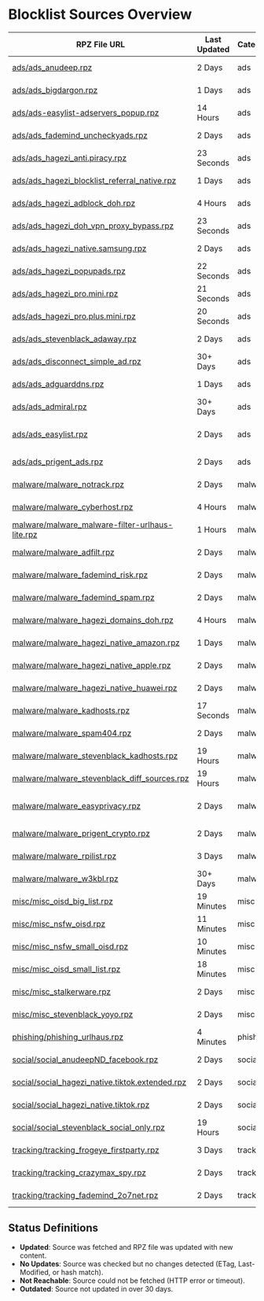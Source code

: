 # Blocklist Sources Overview

| RPZ File URL | Last Updated | Category | Entries | Size | License | Source URL | Status |
|--------------|--------------|----------|---------|------|---------|------------|--------|
| [ads/ads_anudeep.rpz](https://raw.githubusercontent.com/twitOne/RPZ-Blocklists/main/ads/ads_anudeep.rpz) | 2 Days | ads | 42348 | 2.7 MB | MIT | [AnudeepND](https://raw.githubusercontent.com/anudeepND/blacklist/master/adservers.txt) | No Updates |
| [ads/ads_bigdargon.rpz](https://raw.githubusercontent.com/twitOne/RPZ-Blocklists/main/ads/ads_bigdargon.rpz) | 1 Days | ads | 18815 | 1.0 MB | MIT | [BigDargon](https://raw.githubusercontent.com/bigdargon/hostsVN/master/hosts) | No Updates |
| [ads/ads-easylist-adservers_popup.rpz](https://raw.githubusercontent.com/twitOne/RPZ-Blocklists/main/ads/ads-easylist-adservers_popup.rpz) | 14 Hours | ads | 3157 | 154.7 KB | GPLv3 | [easylist](https://raw.githubusercontent.com/easylist/easylist/master/easylist/easylist_adservers_popup.txt) | No Updates |
| [ads/ads_fademind_uncheckyads.rpz](https://raw.githubusercontent.com/twitOne/RPZ-Blocklists/main/ads/ads_fademind_uncheckyads.rpz) | 2 Days | ads | 9 | 1.2 KB | MIT | [FadeMind](https://raw.githubusercontent.com/FadeMind/hosts.extras/master/UncheckyAds/hosts) | No Updates |
| [ads/ads_hagezi_anti.piracy.rpz](https://raw.githubusercontent.com/twitOne/RPZ-Blocklists/main/ads/ads_hagezi_anti.piracy.rpz) | 23 Seconds | ads | 10080 | 480.5 KB | GNU GPL v3.0 | [Hagezi DNS Blocklists](https://raw.githubusercontent.com/hagezi/dns-blocklists/main/adblock/anti.piracy.txt) | Updated |
| [ads/ads_hagezi_blocklist_referral_native.rpz](https://raw.githubusercontent.com/twitOne/RPZ-Blocklists/main/ads/ads_hagezi_blocklist_referral_native.rpz) | 1 Days | ads | 1763 | 97.8 KB | GNU GPL v3.0 | [Hagezi DNS Blocklists](https://raw.githubusercontent.com/hagezi/dns-blocklists/main/adblock/blocklist-referral-native.txt) | No Updates |
| [ads/ads_hagezi_adblock_doh.rpz](https://raw.githubusercontent.com/twitOne/RPZ-Blocklists/main/ads/ads_hagezi_adblock_doh.rpz) | 4 Hours | ads | 1440 | 75.9 KB | GNU GPL v3.0 | [Hagezi DNS Blocklists](https://raw.githubusercontent.com/hagezi/dns-blocklists/main/adblock/doh.txt) | No Updates |
| [ads/ads_hagezi_doh_vpn_proxy_bypass.rpz](https://raw.githubusercontent.com/twitOne/RPZ-Blocklists/main/ads/ads_hagezi_doh_vpn_proxy_bypass.rpz) | 23 Seconds | ads | 4867 | 267.4 KB | GNU GPL v3.0 | [Hagezi DNS Blocklists](https://raw.githubusercontent.com/hagezi/dns-blocklists/main/adblock/doh-vpn-proxy-bypass.txt) | Updated |
| [ads/ads_hagezi_native.samsung.rpz](https://raw.githubusercontent.com/twitOne/RPZ-Blocklists/main/ads/ads_hagezi_native.samsung.rpz) | 2 Days | ads | 195 | 15.5 KB | GNU GPL v3.0 | [Hagezi DNS Blocklists](https://raw.githubusercontent.com/hagezi/dns-blocklists/main/adblock/native.samsung.txt) | No Updates |
| [ads/ads_hagezi_popupads.rpz](https://raw.githubusercontent.com/twitOne/RPZ-Blocklists/main/ads/ads_hagezi_popupads.rpz) | 22 Seconds | ads | 99941 | 5.0 MB | GNU GPL v3.0 | [Hagezi DNS Blocklists](https://raw.githubusercontent.com/hagezi/dns-blocklists/main/adblock/popupads.txt) | Updated |
| [ads/ads_hagezi_pro.mini.rpz](https://raw.githubusercontent.com/twitOne/RPZ-Blocklists/main/ads/ads_hagezi_pro.mini.rpz) | 21 Seconds | ads | 85048 | 4.4 MB | GNU GPL v3.0 | [Hagezi DNS Blocklists](https://raw.githubusercontent.com/hagezi/dns-blocklists/main/adblock/pro.mini.txt) | Updated |
| [ads/ads_hagezi_pro.plus.mini.rpz](https://raw.githubusercontent.com/twitOne/RPZ-Blocklists/main/ads/ads_hagezi_pro.plus.mini.rpz) | 20 Seconds | ads | 98614 | 5.2 MB | GNU GPL v3.0 | [Hagezi DNS Blocklists](https://raw.githubusercontent.com/hagezi/dns-blocklists/main/adblock/pro.plus.mini.txt) | Updated |
| [ads/ads_stevenblack_adaway.rpz](https://raw.githubusercontent.com/twitOne/RPZ-Blocklists/main/ads/ads_stevenblack_adaway.rpz) | 2 Days | ads | 7333 | 480.9 KB | MIT | [StevenBlack](https://raw.githubusercontent.com/StevenBlack/hosts/master/data/adaway.org/hosts) | No Updates |
| [ads/ads_disconnect_simple_ad.rpz](https://raw.githubusercontent.com/twitOne/RPZ-Blocklists/main/ads/ads_disconnect_simple_ad.rpz) | 30+ Days | ads | 2701 | 133.2 KB | GNU GPL v3.0 | [Disconnect](https://s3.amazonaws.com/lists.disconnect.me/simple_ad.txt) | Outdated |
| [ads/ads_adguarddns.rpz](https://raw.githubusercontent.com/twitOne/RPZ-Blocklists/main/ads/ads_adguarddns.rpz) | 1 Days | ads | 108224 | 6.0 MB | GNU GPL v3.0 | [AdGuard DNS Filter](https://v.firebog.net/hosts/AdguardDNS.txt) | No Updates |
| [ads/ads_admiral.rpz](https://raw.githubusercontent.com/twitOne/RPZ-Blocklists/main/ads/ads_admiral.rpz) | 30+ Days | ads | 1747 | 90.5 KB | MIT | [LanikSJ](https://v.firebog.net/hosts/Admiral.txt) | Outdated |
| [ads/ads_easylist.rpz](https://raw.githubusercontent.com/twitOne/RPZ-Blocklists/main/ads/ads_easylist.rpz) | 2 Days | ads | 29323 | 1.5 MB | GNU GPL v3.0 or CC BY-SA 3.0 | [EasyList](https://v.firebog.net/hosts/Easylist.txt) | No Updates |
| [ads/ads_prigent_ads.rpz](https://raw.githubusercontent.com/twitOne/RPZ-Blocklists/main/ads/ads_prigent_ads.rpz) | 2 Days | ads | 4270 | 213.3 KB | CC BY-SA | [Fabrice Prigent via Firebog](https://v.firebog.net/hosts/Prigent-Ads.txt) | No Updates |
| [malware/malware_notrack.rpz](https://raw.githubusercontent.com/twitOne/RPZ-Blocklists/main/malware/malware_notrack.rpz) | 2 Days | malware | 154 | 8.2 KB | GNU GPL v3.0 | [Quidsup](https://gitlab.com/quidsup/notrack-blocklists/raw/master/notrack-malware.txt) | No Updates |
| [malware/malware_cyberhost.rpz](https://raw.githubusercontent.com/twitOne/RPZ-Blocklists/main/malware/malware_cyberhost.rpz) | 4 Hours | malware | 15330 | 885.9 KB | CC BY-SA 4.0 | [Cyberhost UK](https://lists.cyberhost.uk/malware.txt) | No Updates |
| [malware/malware_malware-filter-urlhaus-lite.rpz](https://raw.githubusercontent.com/twitOne/RPZ-Blocklists/main/malware/malware_malware-filter-urlhaus-lite.rpz) | 1 Hours | malware | 540 | 31.8 KB | MIT | [malware-filter](https://malware-filter.gitlab.io/malware-filter/urlhaus-filter-hosts-online.txt) | Updated |
| [malware/malware_adfilt.rpz](https://raw.githubusercontent.com/twitOne/RPZ-Blocklists/main/malware/malware_adfilt.rpz) | 2 Days | malware | 30011 | 1.7 MB | Dandelicence | [DandelionSprout](https://raw.githubusercontent.com/DandelionSprout/adfilt/master/Alternate%20versions%20Anti-Malware%20List/AntiMalwareHosts.txt) | No Updates |
| [malware/malware_fademind_risk.rpz](https://raw.githubusercontent.com/twitOne/RPZ-Blocklists/main/malware/malware_fademind_risk.rpz) | 2 Days | malware | 2189 | 118.5 KB | MIT | [FadeMind](https://raw.githubusercontent.com/FadeMind/hosts.extras/master/add.Risk/hosts) | No Updates |
| [malware/malware_fademind_spam.rpz](https://raw.githubusercontent.com/twitOne/RPZ-Blocklists/main/malware/malware_fademind_spam.rpz) | 2 Days | malware | 57 | 4.0 KB | MIT | [FadeMind](https://raw.githubusercontent.com/FadeMind/hosts.extras/master/add.Spam/hosts) | No Updates |
| [malware/malware_hagezi_domains_doh.rpz](https://raw.githubusercontent.com/twitOne/RPZ-Blocklists/main/malware/malware_hagezi_domains_doh.rpz) | 4 Hours | malware | 1601 | 85.4 KB | GNU GPL v3.0 | [Hagezi DNS Blocklists](https://raw.githubusercontent.com/hagezi/dns-blocklists/main/domains/doh.txt) | No Updates |
| [malware/malware_hagezi_native_amazon.rpz](https://raw.githubusercontent.com/twitOne/RPZ-Blocklists/main/malware/malware_hagezi_native_amazon.rpz) | 1 Days | malware | 593 | 52.4 KB | GNU GPL v3.0 | [Hagezi DNS Blocklists](https://raw.githubusercontent.com/hagezi/dns-blocklists/main/domains/native.amazon.txt) | No Updates |
| [malware/malware_hagezi_native_apple.rpz](https://raw.githubusercontent.com/twitOne/RPZ-Blocklists/main/malware/malware_hagezi_native_apple.rpz) | 2 Days | malware | 290 | 23.7 KB | GNU GPL v3.0 | [Hagezi DNS Blocklists](https://raw.githubusercontent.com/hagezi/dns-blocklists/main/domains/native.apple.txt) | No Updates |
| [malware/malware_hagezi_native_huawei.rpz](https://raw.githubusercontent.com/twitOne/RPZ-Blocklists/main/malware/malware_hagezi_native_huawei.rpz) | 2 Days | malware | 152 | 15.0 KB | GNU GPL v3.0 | [Hagezi DNS Blocklists](https://raw.githubusercontent.com/hagezi/dns-blocklists/main/domains/native.huawei.txt) | No Updates |
| [malware/malware_kadhosts.rpz](https://raw.githubusercontent.com/twitOne/RPZ-Blocklists/main/malware/malware_kadhosts.rpz) | 17 Seconds | malware | 193506 | 11.5 MB | GNU GPL v3.0 | [PolishFiltersTeam](https://raw.githubusercontent.com/PolishFiltersTeam/KADhosts/master/KADhosts.txt) | Updated |
| [malware/malware_spam404.rpz](https://raw.githubusercontent.com/twitOne/RPZ-Blocklists/main/malware/malware_spam404.rpz) | 2 Days | malware | 8141 | 430.1 KB | CC BY 3.0 | [Spam404](https://raw.githubusercontent.com/Spam404/lists/master/main-blacklist.txt) | No Updates |
| [malware/malware_stevenblack_kadhosts.rpz](https://raw.githubusercontent.com/twitOne/RPZ-Blocklists/main/malware/malware_stevenblack_kadhosts.rpz) | 19 Hours | malware | 191801 | 11.4 MB | MIT | [StevenBlack](https://raw.githubusercontent.com/StevenBlack/hosts/master/data/KADhosts/hosts) | No Updates |
| [malware/malware_stevenblack_diff_sources.rpz](https://raw.githubusercontent.com/twitOne/RPZ-Blocklists/main/malware/malware_stevenblack_diff_sources.rpz) | 19 Hours | malware | 230506 | 13.6 MB | MIT | [StevenBlack](https://raw.githubusercontent.com/StevenBlack/hosts/master/hosts) | No Updates |
| [malware/malware_easyprivacy.rpz](https://raw.githubusercontent.com/twitOne/RPZ-Blocklists/main/malware/malware_easyprivacy.rpz) | 2 Days | malware | 41850 | 2.5 MB | GNU GPL v3.0 or CC BY-SA 3.0 | [EasyPrivacy via Firebog](https://v.firebog.net/hosts/Easyprivacy.txt) | No Updates |
| [malware/malware_prigent_crypto.rpz](https://raw.githubusercontent.com/twitOne/RPZ-Blocklists/main/malware/malware_prigent_crypto.rpz) | 2 Days | malware | 16289 | 892.1 KB | CC BY-SA | [Fabrice Prigent via Firebog](https://v.firebog.net/hosts/Prigent-Crypto.txt) | No Updates |
| [malware/malware_rpilist.rpz](https://raw.githubusercontent.com/twitOne/RPZ-Blocklists/main/malware/malware_rpilist.rpz) | 3 Days | malware | 563214 | 37.4 MB | CC BY-NC 4.0 | [RPiList](https://v.firebog.net/hosts/RPiList-Malware.txt) | No Updates |
| [malware/malware_w3kbl.rpz](https://raw.githubusercontent.com/twitOne/RPZ-Blocklists/main/malware/malware_w3kbl.rpz) | 30+ Days | malware | 350 | 21.6 KB | MIT | [WaLLy3K](https://v.firebog.net/hosts/static/w3kbl.txt) | Outdated |
| [misc/misc_oisd_big_list.rpz](https://raw.githubusercontent.com/twitOne/RPZ-Blocklists/main/misc/misc_oisd_big_list.rpz) | 19 Minutes | misc | 193768 | 10.6 MB | GNU GPL v3.0 | [OISD](https://big.oisd.nl/) | Updated |
| [misc/misc_nsfw_oisd.rpz](https://raw.githubusercontent.com/twitOne/RPZ-Blocklists/main/misc/misc_nsfw_oisd.rpz) | 11 Minutes | misc | 417575 | 22.4 MB | GNU GPL v3.0 | [OISD](https://nsfw.oisd.nl) | Updated |
| [misc/misc_nsfw_small_oisd.rpz](https://raw.githubusercontent.com/twitOne/RPZ-Blocklists/main/misc/misc_nsfw_small_oisd.rpz) | 10 Minutes | misc | 20875 | 965.2 KB | GNU GPL v3.0 | [OISD](https://nsfw-small.oisd.nl) | Updated |
| [misc/misc_oisd_small_list.rpz](https://raw.githubusercontent.com/twitOne/RPZ-Blocklists/main/misc/misc_oisd_small_list.rpz) | 18 Minutes | misc | 41969 | 2.2 MB | GNU GPL v3.0 | [OISD](https://small.oisd.nl) | Updated |
| [misc/misc_stalkerware.rpz](https://raw.githubusercontent.com/twitOne/RPZ-Blocklists/main/misc/misc_stalkerware.rpz) | 2 Days | misc | 917 | 54.7 KB | CC BY | [AssoEchap](https://raw.githubusercontent.com/AssoEchap/stalkerware-indicators/master/generated/hosts) | No Updates |
| [misc/misc_stevenblack_yoyo.rpz](https://raw.githubusercontent.com/twitOne/RPZ-Blocklists/main/misc/misc_stevenblack_yoyo.rpz) | 2 Days | misc | 3437 | 172.9 KB | MIT | [StevenBlack](https://raw.githubusercontent.com/StevenBlack/hosts/master/data/yoyo.org/hosts) | No Updates |
| [phishing/phishing_urlhaus.rpz](https://raw.githubusercontent.com/twitOne/RPZ-Blocklists/main/phishing/phishing_urlhaus.rpz) | 4 Minutes | phishing | 454 | 24.8 KB | None specified | [URLhaus by abuse.ch](https://urlhaus.abuse.ch/downloads/hostfile/) | Updated |
| [social/social_anudeepND_facebook.rpz](https://raw.githubusercontent.com/twitOne/RPZ-Blocklists/main/social/social_anudeepND_facebook.rpz) | 2 Days | social | 3995 | 321.8 KB | MIT | [AnudeepND](https://raw.githubusercontent.com/anudeepND/blacklist/master/facebook.txt) | No Updates |
| [social/social_hagezi_native.tiktok.extended.rpz](https://raw.githubusercontent.com/twitOne/RPZ-Blocklists/main/social/social_hagezi_native.tiktok.extended.rpz) | 2 Days | social | 422 | 31.7 KB | GNU GPL v3.0 | [Hagezi DNS Blocklists](https://raw.githubusercontent.com/hagezi/dns-blocklists/main/adblock/native.tiktok.extended.txt) | No Updates |
| [social/social_hagezi_native.tiktok.rpz](https://raw.githubusercontent.com/twitOne/RPZ-Blocklists/main/social/social_hagezi_native.tiktok.rpz) | 2 Days | social | 322 | 23.5 KB | GNU GPL v3.0 | [Hagezi DNS Blocklists](https://raw.githubusercontent.com/hagezi/dns-blocklists/main/adblock/native.tiktok.txt) | No Updates |
| [social/social_stevenblack_social_only.rpz](https://raw.githubusercontent.com/twitOne/RPZ-Blocklists/main/social/social_stevenblack_social_only.rpz) | 19 Hours | social | 3242 | 226.8 KB | MIT | [StevenBlack](https://raw.githubusercontent.com/StevenBlack/hosts/master/alternates/social-only/hosts) | No Updates |
| [tracking/tracking_frogeye_firstparty.rpz](https://raw.githubusercontent.com/twitOne/RPZ-Blocklists/main/tracking/tracking_frogeye_firstparty.rpz) | 3 Days | tracking | 33365 | 2.1 MB | MIT | [Frogeye](https://hostfiles.frogeye.fr/firstparty-trackers-hosts.txt) | No Updates |
| [tracking/tracking_crazymax_spy.rpz](https://raw.githubusercontent.com/twitOne/RPZ-Blocklists/main/tracking/tracking_crazymax_spy.rpz) | 2 Days | tracking | 347 | 25.3 KB | MIT | [CrazyMax](https://raw.githubusercontent.com/crazy-max/WindowsSpyBlocker/master/data/hosts/spy.txt) | No Updates |
| [tracking/tracking_fademind_2o7net.rpz](https://raw.githubusercontent.com/twitOne/RPZ-Blocklists/main/tracking/tracking_fademind_2o7net.rpz) | 2 Days | tracking | 2030 | 133.8 KB | MIT | [FadeMind](https://raw.githubusercontent.com/FadeMind/hosts.extras/master/add.2o7Net/hosts) | No Updates |

## Status Definitions
- **Updated**: Source was fetched and RPZ file was updated with new content.
- **No Updates**: Source was checked but no changes detected (ETag, Last-Modified, or hash match).
- **Not Reachable**: Source could not be fetched (HTTP error or timeout).
- **Outdated**: Source not updated in over 30 days.
